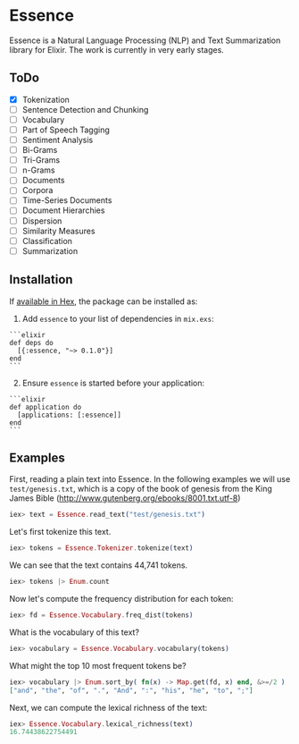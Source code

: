 # Essence

Essence is a Natural Language Processing (NLP) and Text Summarization library for Elixir. The work is currently in very early stages.

## ToDo

- [x] Tokenization
- [ ] Sentence Detection and Chunking
- [ ] Vocabulary
- [ ] Part of Speech Tagging
- [ ] Sentiment Analysis
- [ ] Bi-Grams
- [ ] Tri-Grams
- [ ] n-Grams
- [ ] Documents
- [ ] Corpora
- [ ] Time-Series Documents
- [ ] Document Hierarchies
- [ ] Dispersion
- [ ] Similarity Measures
- [ ] Classification
- [ ] Summarization

## Installation

If [available in Hex](https://hex.pm/docs/publish), the package can be installed as:

  1. Add `essence` to your list of dependencies in `mix.exs`:

    ```elixir
    def deps do
      [{:essence, "~> 0.1.0"}]
    end
    ```

  2. Ensure `essence` is started before your application:

    ```elixir
    def application do
      [applications: [:essence]]
    end
    ```

## Examples

First, reading a plain text into Essence. In the following examples we will
use `test/genesis.txt`, which is a copy of the book of genesis
from the King James Bible (http://www.gutenberg.org/ebooks/8001.txt.utf-8)
  ```elixir
  iex> text = Essence.read_text("test/genesis.txt")
  ```

Let's first tokenize this text.
  ```elixir
  iex> tokens = Essence.Tokenizer.tokenize(text)
  ```

We can see that the text contains 44,741 tokens.
  ```elixir
  iex> tokens |> Enum.count
  ```

Now let's compute the frequency distribution for each token:
  ```elixir
  iex> fd = Essence.Vocabulary.freq_dist(tokens)
  ```

What is the vocabulary of this text?
  ```elixir
  iex> vocabulary = Essence.Vocabulary.vocabulary(tokens)
  ```

What might the top 10 most frequent tokens be?
  ```elixir
  iex> vocabulary |> Enum.sort_by( fn(x) -> Map.get(fd, x) end, &>=/2 ) |> Enum.slice(1, 10)
  ["and", "the", "of", ".", "And", ":", "his", "he", "to", ";"]
  ```

Next, we can compute the lexical richness of the text:
  ```elixir
  iex> Essence.Vocabulary.lexical_richness(text)
  16.74438622754491
  ```
